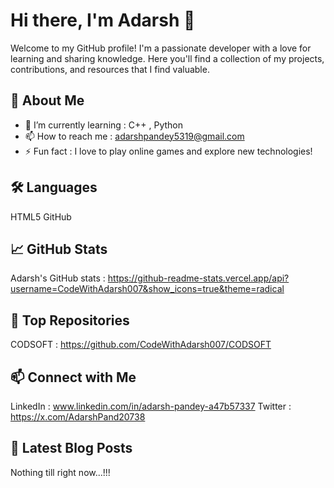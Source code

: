 # Hi there, I'm Adarsh 👋

Welcome to my GitHub profile! I'm a passionate developer with a love for learning and sharing knowledge. Here you'll find a collection of my projects, contributions, and resources that I find valuable.

## 🚀 About Me

- 🌱 I’m currently learning : C++ , Python
- 📫 How to reach me : adarshpandey5319@gmail.com
- ⚡ Fun fact : I love to play online games and explore new technologies!

## 🛠️ Languages

HTML5
GitHub

## 📈 GitHub Stats

Adarsh's GitHub stats : https://github-readme-stats.vercel.app/api?username=CodeWithAdarsh007&show_icons=true&theme=radical

## 🌟 Top Repositories

CODSOFT : https://github.com/CodeWithAdarsh007/CODSOFT

## 📫 Connect with Me

LinkedIn :  www.linkedin.com/in/adarsh-pandey-a47b57337
Twitter : https://x.com/AdarshPand20738

## 📝 Latest Blog Posts

Nothing till right now...!!!
